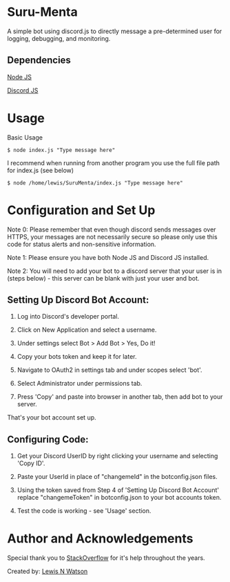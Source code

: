 # Suru-Menta
 A simple bot using discord.js to directly message a pre-determined user for logging, debugging, and monitoring.

## Dependencies
  [Node JS](https://nodejs.org/en/download/)

  [Discord JS](https://discord.js.org/)

# Usage
Basic Usage

```
$ node index.js "Type message here"
```

I recommend when running from another program you use the full file path for index.js (see below)

```
$ node /home/lewis/SuruMenta/index.js "Type message here"
```

# Configuration and Set Up
  Note 0: Please remember that even though discord sends messages over HTTPS, your messages are not necessarily secure so please only use this code for status alerts and non-sensitive information.

  Note 1: Please ensure you have both Node JS and Discord JS installed.

  Note 2: You will need to add your bot to a discord server that your user is in (steps below) - this server can be blank with just your user and bot.

## Setting Up Discord Bot Account:
  1. Log into Discord's developer portal.

  2. Click on New Application and select a username.

  3. Under settings select Bot > Add Bot > Yes, Do it!

  4. Copy your bots token and keep it for later.

  5. Navigate to OAuth2 in settings tab and under scopes select 'bot'.

  6. Select Administrator under permissions tab.

  7. Press 'Copy' and paste into browser in another tab, then add bot to your server.

  That's your bot account set up.

## Configuring Code:
  1. Get your Discord UserID by right clicking your username and selecting 'Copy ID'.

  2. Paste your UserId in place of "changemeId" in the botconfig.json files.

  3. Using the token saved from Step 4 of 'Setting Up Discord Bot Account' replace "changemeToken" in botconfig.json to your bot accounts token.

  4. Test the code is working - see 'Usage' section.


# Author and Acknowledgements

  Special thank you to [StackOverflow](https://stackoverflow.com/) for it's help throughout the years.

  Created by: [Lewis N Watson](https://github.com/lewiswatson55/)
